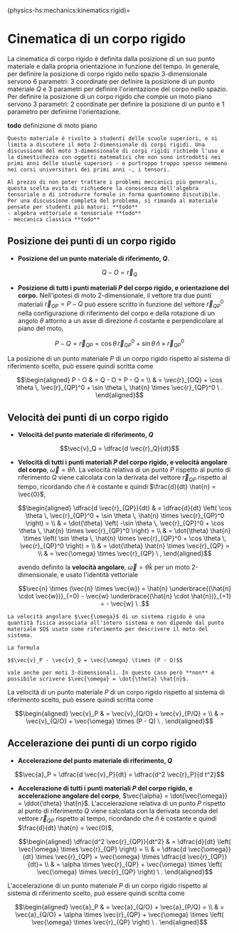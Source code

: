 <!--
```{article-info}
:author: basics
:date: "{sub-ref}`today`"
:read-time: "{sub-ref}`wordcount-minutes` min read"
```
-->

(physics-hs:mechanics:kinematics:rigid)=
# Cinematica di un corpo rigido

La cinematica di corpo rigido è definita dalla posizione di un suo punto materiale e dalla propria orientazione in funzione del tempo. In generale, per definire la posizione di corpo rigido nello spazio 3-dimensionale servono 6 parametri: 3 coordinate per definire la posizione di un punto materiale $Q$ e 3 parametri per definire l'orientazione del corpo nello spazio. Per definire la posizione di un corpo rigido che compie un moto piano servono 3 parametri: 2 coordinate per definire la posizione di un punto e 1 parametro per definirne l'orientazione.

**todo** definizione di moto piano

```{note}
Questo materiale è rivolto a studenti delle scuole superiori, e si limita a discutere il moto 2-dimensionale di corpi rigidi. Una discussione del moto 3-dimensionale di corpi rigidi richiede l'uso e la dimestichezza con oggetti matematici che non sono introdotti nei primi anni delle scuole superiori - e purtroppo troppo spesso nemmeno nei corsi universitari dei primi anni -, i tensori.

Al prezzo di non poter trattare i problemi meccanici più generali, questa scelta evita di richiedere la conoscenza dell'algebra tensoriale o di introdurre formule in forma quantomeno discutibile. Per una discussione completa del problema, si rimanda al materiale pensato per studenti più maturi: **todo**
- algebra vettoriale e tensoriale **todo**
- meccanica classica **todo**
```

<!--
(physics-hs:mechanics:kinematics:rigid-2d)=
## Problemi nel piano
-->

## Posizione dei punti di un corpo rigido

- **Posizione del un punto materiale di riferimento, $Q$.** 

$$Q - O = \vec{r}_Q$$

- **Posizione di tutti i punti materiali $P$ del corpo rigido, e orientazione del corpo.** Nell'ipotesi di moto 2-dimensionale, il vettore tra due punti materiali $\vec{r}_{QP} = P-Q$ può essere scritto in funzione del vettore $\vec{r}_{QP}^0$ nella configurazione di riferimento del corpo e della rotazione di un angolo $\theta$ attorno a un asse di direzione $\hat{n}$ costante e perpendicolare al piano del moto,

$$P - Q = \vec{r}_{QP} = \cos \theta \, \vec{r}_{QP}^0 + \sin \theta \, \hat{n} \times \vec{r}_{QP}^0$$

  La posizione di un punto materiale $P$ di un corpo rigido rispetto al sistema di riferimento scelto, può essere quindi scritta come

  $$\begin{aligned}
    P - O & = Q - O + P - Q = \\
          & = \vec{r}_{OQ} + \cos \theta \, \vec{r}_{QP}^0 + \sin \theta \, \hat{n} \times \vec{r}_{QP}^0  \ .
  \end{aligned}$$

## Velocità dei punti di un corpo rigido
- **Velocità del punto materiale di riferimento, $Q$**

$$\vec{v}_Q = \dfrac{d \vec{r}_Q}{dt}$$

- **Velocità di tutti i punti materiali $P$ del corpo rigido, e velocità angolare del corpo**, $\vec{\omega} = \dot{\theta} \hat{n}$. La velocità relativa di un punto $P$ rispetto al punto di riferimento $Q$ viene calcolata con la derivata del vettore $\vec{r}_{QP}$ rispetto al tempo, ricordando che $\hat{n}$ è costante e quindi $\frac{d}{dt} \hat{n} = \vec{0}$,

  $$\begin{aligned}
    \dfrac{d \vec{r}_{QP}}{dt} 
    & = \dfrac{d}{dt} \left(  \cos \theta \, \vec{r}_{QP}^0 + \sin \theta \, \hat{n} \times \vec{r}_{QP}^0 \right) = \\
    & = \dot{\theta} \left( -\sin \theta \, \vec{r}_{QP}^0 + \cos \theta \, \hat{n} \times \vec{r}_{QP}^0 \right) = \\
    & = \dot{\theta} \hat{n} \times \left( \sin \theta \, \hat{n} \times \vec{r}_{QP}^0 + \cos \theta \, \vec{r}_{QP}^0 \right) = \\
    & = \dot{\theta} \hat{n} \times \vec{r}_{QP} = \\
    & = \vec{\omega} \times \vec{r}_{QP} \ ,
  \end{aligned}$$ 

  avendo definito la **velocità angolare**, $\vec{\omega} = \dot{\theta} \hat{k}$ per un moto 2-dimensionale, e usato l'identità vettoriale 

  $$\vec{n} \times (\vec{n} \times \vec{w}) = \hat{n} \underbrace{(\hat{n} \cdot \vec{w})}_{=0} - \vec{w} \underbrace{(\hat{n} \cdot \hat{n})}_{=1} = - \vec{w} \ .$$

```{note}
La velocità angolare $\vec{\omega}$ di un sistema rigido è una quantità fisica associata all'intero sistema e non dipende dal punto materiale $Q$ usato come riferimento per descrivere il moto del sistema.
```

```{note}
La formula 

$$\vec{v}_P - \vec{v}_Q = \vec{\omega} \times (P - Q)$$

vale anche per moti 3-dimensionali. In questo caso però **non** è possibile scrivere $\vec{\omega} = \dot{\theta} \hat{n}$.
  ```

  La velocità di un punto materiale $P$ di un corpo rigido rispetto al sistema di riferimento scelto, può essere quindi scritta come

  $$\begin{aligned}
    \vec{v}_P & = \vec{v}_{Q/O} + \vec{v}_{P/Q} = \\
              & = \vec{v}_{Q/O} + \vec{\omega} \times (P - Q) \ .
  \end{aligned}$$

## Accelerazione dei punti di un corpo rigido
- **Accelerazione del punto materiale di riferimento, $Q$**

$$\vec{a}_P = \dfrac{d \vec{v}_P}{dt} = \dfrac{d^2 \vec{r}_P}{d t^2}$$

- **Accelerazione di tutti i punti materiali $P$ del corpo rigido, e accelerazione angolare del corpo**, $\vec{\alpha} = \dot{\vec{\omega}} = \ddot{\theta} \hat{n}$. L'accelerazione relativa di un punto $P$ rispetto al punto di riferimento $Q$ viene calcolata con la derivata seconda del vettore $\vec{r}_{QP}$ rispetto al tempo, ricordando che $\hat{n}$ è costante e quindi $\frac{d}{dt} \hat{n} = \vec{0}$,

  $$\begin{aligned}
   \dfrac{d^2 \vec{r}_{QP}}{dt^2}
     & = \dfrac{d}{dt} \left( \vec{\omega} \times \vec{r}_{QP} \right) = \\
     & = \dfrac{d \vec{\omega}}{dt} \times \vec{r}_{QP} + \vec{\omega} \times \dfrac{d \vec{r}_{QP}}{dt}= \\
     & = \alpha \times \vec{r}_{QP} + \vec{\omega} \times \left( \vec{\omega} \times \vec{r}_{QP} \right) \ .
  \end{aligned}$$

L'accelerazione di un punto materiale $P$ di un corpo rigido rispetto al sistema di riferimento scelto, può essere quindi scritta come

  $$\begin{aligned}
    \vec{a}_P & = \vec{a}_{Q/O} + \vec{a}_{P/Q} = \\
              & = \vec{a}_{Q/O} + \alpha \times \vec{r}_{QP} + \vec{\omega} \times \left( \vec{\omega} \times \vec{r}_{QP} \right) \ .
  \end{aligned}$$





